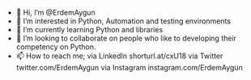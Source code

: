 - 👋 Hi, I’m @ErdemAygun
- 👀 I’m interested in Python, Automation and testing environments
- 🌱 I’m currently learning Python and libraries
- 💞️ I’m looking to collaborate on people who like to developing their competency on Python.
- 📫 How to reach me;
via LinkedIn shorturl.at/cxU18
via Twitter twitter.com/ErdemAygun
via Instagram instagram.com/ErdemAygun

<!---
ErdemAygun/ErdemAygun is a ✨ special ✨ repository because its `README.md` (this file) appears on your GitHub profile.
You can click the Preview link to take a look at your changes.
--->
